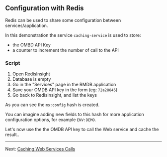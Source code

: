 
## Configuration with Redis

Redis can be used to share some configuration between services/application.

In this demonstration the service `caching-service` is used to store:

* the OMBD API Key
* a counter to increment the number of call to the API 


### Script


1. Open RedisInsight
2. Database is empty
3. Go in the "Services" page in the RMDB application
4. Save your OMDB API key in the form  (eg: `72a28845`)
5. Go back to RedisInsight, and list the keys

As you can see the `ms:config` hash is created.

You can imagine adding new fields to this hash for more application configuration options, for example `ENV:DEMO`.

Let's now use the the OMDB API key to call the Web service and cache the result..


---
Next: [Caching Web Services Calls](03-caching-web-service-calls)


